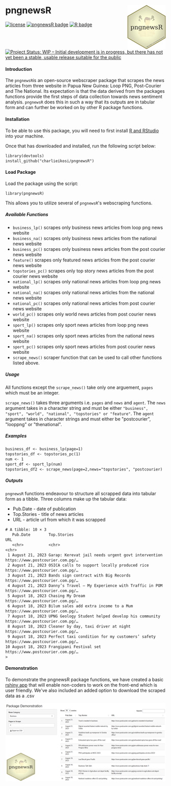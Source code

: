 # pngnewsR <img src='man/figures/pngnewsR.png' align="right" height="139" />

[![license](https://img.shields.io/badge/license-MIT-green.svg)](https://choosealicense.com/licenses/mit/)
[![pngnewsR badge](https://img.shields.io/badge/pngnewsR-under%20development%20-yellow)]()
[![R badge](https://img.shields.io/badge/Built%20with-♥%20and%20R-pink)](https://github.com/charlieikosi/pngnewsR/)
[![Project Status: WIP – Initial development is in progress, but there has not yet been a stable, usable release suitable for the public](https://www.repostatus.org/badges/latest/wip.svg)](https://www.repostatus.org/#active)

#### Introduction

The `pngnewsR`is an open-source webscraper package that scrapes the news articles from three website in Papua New Guinea: Loop PNG, Post-Courier and The National. Its expectation is that the data derived from the packages functions provide the first steps of data collection towards news sentiment analysis. `pngnewsR` does this in such a way that its outputs are in tabular form and can further be worked on by other R package functions.

#### Installation

To be able to use this package, you will need to first install [R and RStudio](https://posit.co/download/rstudio-desktop/) into your machine.

Once that has downloaded and installed, run the following script below:

```
library(devtools) 
install_github("charlieikosi/pngnewsR")
```
#### Load Package
Load the package using the script:
```
library(pngnewsR)
```
This allows you to utilize several of `pngnewsR`'s webscraping functions.

##### Available Functions
- `business_lp()` scrapes only business news articles from loop png news website
- `business_na()` scrapes only business news articles from the national news website
- `business_pc()` scrapes only business news articles from the post courier news website
- `feature()` scrapes only featured news articles from the post courier news website
- `topstories_pc()` scrapes only top story news articles from the post courier news website
- `national_lp()` scrapes only national news articles from loop png news website
- `national_na()` scrapes only national news articles from the national news website
- `national_pc()` scrapes only national news articles from post courier news website
- `world_pc()` scrapes only world news articles from post courier news website
- `sport_lp()` scrapes only sport news articles from loop png news website
- `sport_na()` scrapes only sport news articles from the national news website
- `sport_pc()` scrapes only sport news articles from post courier news website
- `scrape_news()` scraper function that can be used to call other functions listed above.

##### Usage
All functions except the `scrape_news()` take only one arguement, `pages` which must be an integer. 

`scrape_news()` takes three arguments i.e. `pages` and `news` and `agent`. The `news` argument takes in a character string and must be either `"business", "sport", "world", "national", "topstories" or "feature"`. The `agent` argument takes in character strings and must either be "postcourier", "looppng" or "thenational".
##### Examples
```
business_df <- business_lp(page=1)
topstories_df <- topstories_pc(1)
num <- 1
sport_df <- sport_lp(num)
topstories_df2 <- scrape_news(page=2,news="topstories", "postcourier)
```
##### Outputs
`pngnewsR` functions endeavour to structure all scrapped data into tabular form as a tibble. Three columns make up the tabular data:
- Pub.Date - date of publication
- Top.Stories - title of news articles
-  URL - article url from which it was scrapped

```
# A tibble: 10 × 3
   Pub.Date        Top.Stories                                        URL                             
   <chr>           <chr>                                              <chr>                           
 1 August 21, 2023 Garap: Kerevat jail needs urgent govt intervention https://www.postcourier.com.pg/…
 2 August 21, 2023 OSICA calls to support locally produced rice       https://www.postcourier.com.pg/…
 3 August 21, 2023 Bands sign contract with Big Records               https://www.postcourier.com.pg/…
 4 August 21, 2023 Danny’s Travel – My Experience with Traffic in POM https://www.postcourier.com.pg/…
 5 August 18, 2023 Chasing My Dream                                   https://www.postcourier.com.pg/…
 6 August 18, 2023 Bilum sales add extra income to a Mum              https://www.postcourier.com.pg/…
 7 August 18, 2023 UPNG Geology Student helped develop his community  https://www.postcourier.com.pg/…
 8 August 18, 2023 Cleaner by day, taxi driver at night               https://www.postcourier.com.pg/…
 9 August 18, 2023 Perfect taxi condition for my customers’ safety    https://www.postcourier.com.pg/…
10 August 18, 2023 Frangipani Festival set                            https://www.postcourier.com.pg/…
> 
```
#### Demonstration
To demonstrate the pngnewsR package functions, we have created a basic [rshiny app](https://niuginitravelor.shinyapps.io/pngnewsRShiny/) that will enable non-coders to work on the front-end which is user friendly. We've also included an added option to download the scraped data as a .csv

![](man/figures/shiny.png)



